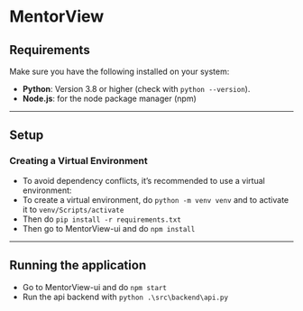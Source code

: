 # MentorView

## Requirements

Make sure you have the following installed on your system:

- **Python**: Version 3.8 or higher (check with `python --version`).
- **Node.js**: for the node package manager (npm)

---

## Setup

### Creating a Virtual Environment

- To avoid dependency conflicts, it’s recommended to use a virtual environment:
- To create a virtual environment, do `python -m venv venv` and to activate it to `venv/Scripts/activate`
- Then do `pip install -r requirements.txt`
- Then go to MentorView-ui and do `npm install`

---

## Running the application

- Go to MentorView-ui and do `npm start`
- Run the api backend with `python .\src\backend\api.py`
